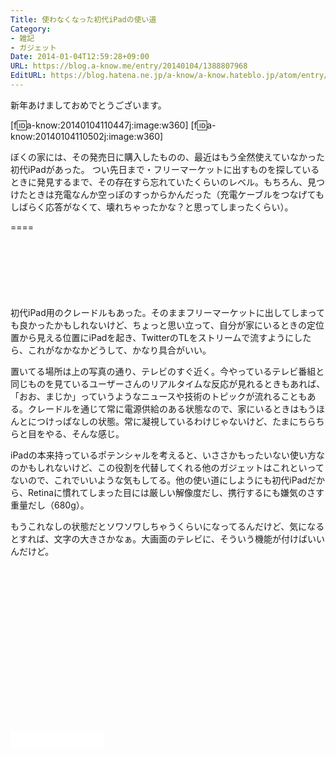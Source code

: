 ```yaml
---
Title: 使わなくなった初代iPadの使い道
Category:
- 雑記
- ガジェット
Date: 2014-01-04T12:59:28+09:00
URL: https://blog.a-know.me/entry/20140104/1388807968
EditURL: https://blog.hatena.ne.jp/a-know/a-know.hateblo.jp/atom/entry/12921228815727979238
---
```


新年あけましておめでとうございます。


[f:id:a-know:20140104110447j:image:w360]
[f:id:a-know:20140104110502j:image:w360]


ぼくの家には、その発売日に購入したものの、最近はもう全然使えていなかった初代iPadがあった。
つい先日まで・フリーマーケットに出すものを探しているときに発見するまで、その存在すら忘れていたくらいのレベル。もちろん、見つけたときは充電なんか空っぽのすっからかんだった（充電ケーブルをつなげてもしばらく応答がなくて、壊れちゃったかな？と思ってしまったくらい）。

====

<script async src="//pagead2.googlesyndication.com/pagead/js/adsbygoogle.js"></script>
<!-- article-top -->
<ins class="adsbygoogle"
     style="display:inline-block;width:728px;height:90px"
     data-ad-client="ca-pub-3463034538369189"
     data-ad-slot="8367620130"></ins>
<script>
(adsbygoogle = window.adsbygoogle || []).push({});
</script>


初代iPad用のクレードルもあった。そのままフリーマーケットに出してしまっても良かったかもしれないけど、ちょっと思い立って、自分が家にいるときの定位置から見える位置にiPadを起き、TwitterのTLをストリームで流すようにしたら、これがなかなかどうして、かなり具合がいい。


置いてる場所は上の写真の通り、テレビのすぐ近く。今やっているテレビ番組と同じものを見ているユーザーさんのリアルタイムな反応が見れるときもあれば、「おお、まじか」っていうようなニュースや技術のトピックが流れることもある。クレードルを通じて常に電源供給のある状態なので、家にいるときはもうほんとにつけっぱなしの状態。常に凝視しているわけじゃないけど、たまにちらちらと目をやる、そんな感じ。


iPadの本来持っているポテンシャルを考えると、いささかもったいない使い方なのかもしれないけど、この役割を代替してくれる他のガジェットはこれといってないので、これでいいような気もしてる。他の使い道にしようにも初代iPadだから、Retinaに慣れてしまった目には厳しい解像度だし、携行するにも嫌気のさす重量だし（680g）。


もうこれなしの状態だとソワソワしちゃうくらいになってるんだけど、気になるとすれば、文字の大きさかなぁ。大画面のテレビに、そういう機能が付けばいいんだけど。

<script async src="//pagead2.googlesyndication.com/pagead/js/adsbygoogle.js"></script>
<!-- article-bottom2 -->
<ins class="adsbygoogle"
     style="display:inline-block;width:300px;height:250px"
     data-ad-client="ca-pub-3463034538369189"
     data-ad-slot="5274552934"></ins>
<script>
(adsbygoogle = window.adsbygoogle || []).push({});
</script>

<iframe src="//blog.hatena.ne.jp/a-know/a-know.hateblo.jp/subscribe/iframe" allowtransparency="true" frameborder="0" scrolling="no" width="150" height="28"></iframe>


<script src="https://moshi-moshi.moshimo.works/moshimoshi/a_know_blog/20140104-1388807968?title=%E4%BD%BF%E3%82%8F%E3%81%AA%E3%81%8F%E3%81%AA%E3%81%A3%E3%81%9F%E5%88%9D%E4%BB%A3iPad%E3%81%AE%E4%BD%BF%E3%81%84%E9%81%93"></script>
